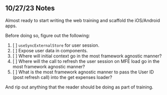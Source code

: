 ## 10/27/23 Notes

Almost ready to start writing the web training and scaffold the iOS/Android apps.

Before doing so, figure out the following:

1. [ ] `useSyncExternalStore` for user session.
2. [ ] Expose user data in components.
1. [ ] Where will initial context go in the most framework agnostic manner?
2. [ ] Where will the call to refresh the user session on MFE load go in the most framework agnostic manner?
3. [ ] What is the most framework agnostic manner to pass the User ID (post refresh call) into the get expenses loader?

And rip out anything that the reader should be doing as part of training.

